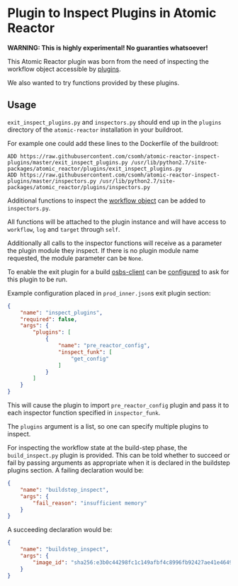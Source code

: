 # Plugin to Inspect Plugins in Atomic Reactor

**WARNING: This is highly experimental! No guaranties whatsoever!**

This Atomic Reactor plugin was born from the need of inspecting
the workflow object accessible by [plugins](https://github.com/projectatomic/atomic-reactor/blob/master/docs/plugins.md).

We also wanted to try functions provided by these plugins.

## Usage

`exit_inspect_plugins.py` and `inspectors.py` should end up in the
`plugins` directory of the `atomic-reactor` installation in your buildroot.

For example one could add these lines to the Dockerfile of the buildroot:

```
ADD https://raw.githubusercontent.com/csomh/atomic-reactor-inspect-plugins/master/exit_inspect_plugins.py /usr/lib/python2.7/site-packages/atomic_reactor/plugins/exit_inspect_plugins.py
ADD https://raw.githubusercontent.com/csomh/atomic-reactor-inspect-plugins/master/inspectors.py /usr/lib/python2.7/site-packages/atomic_reactor/plugins/inspectors.py
```

Additional functions to inspect the [workflow object](https://github.com/projectatomic/atomic-reactor/blob/master/docs/plugin_development.md) can be added to `inspectors.py`.

All functions will be attached to the plugin instance and will have access
to `workflow`, `log` and `target` through `self`.

Additionally all calls to the inspector functions will receive as a parameter
the plugin module they inspect. If there is no plugin module name requested,
the module parameter can be `None`.

To enable the exit plugin for a build [osbs-client](https://github.com/projectatomic/osbs-client/) can be [configured](https://github.com/projectatomic/osbs-client/blob/master/docs/configuration_file.md#build-json-templates) to ask for this plugin to be run.

Example configuration placed in `prod_inner.json`s exit plugin section:

```json
{
    "name": "inspect_plugins",
    "required": false,
    "args": {
        "plugins": [
            {
                "name": "pre_reactor_config",
                "inspect_funk": [
                    "get_config"
                ]
            }
        ]
    }
}
```

This will cause the plugin to import `pre_reactor_config` plugin and pass it
to each inspector function specified in `inspector_funk`.

The `plugins` argument is a list, so one can specify multiple plugins to 
inspect.

For inspecting the workflow state at the build-step phase, the
`build_inspect.py` plugin is provided. This can be told whether to
succeed or fail by passing arguments as appropriate when it is
declared in the buildstep plugins section. A failing declaration would
be:

```json
{
    "name": "buildstep_inspect",
    "args": {
        "fail_reason": "insufficient memory"
    }
}
```

A succeeding declaration would be:

```json
{
    "name": "buildstep_inspect",
    "args": {
        "image_id": "sha256:e3b0c44298fc1c149afbf4c8996fb92427ae41e4649b934ca495991b7852b855"
    }
}
```
